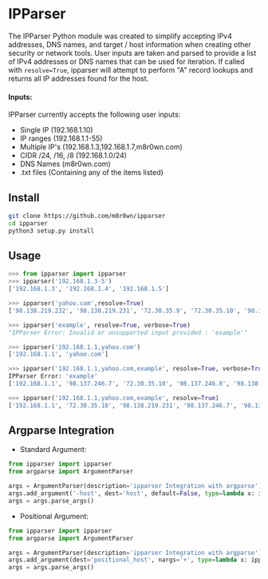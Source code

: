 # IPParser

The IPParser Python module was created to simplify accepting IPv4 addresses, DNS names, and target / host information when creating other security or network tools. User inputs are taken and parsed to provide a list of IPv4 addresses or DNS names that can be used for iteration. If called with ```resolve=True```, ipparser will attempt to perform "A" record lookups and returns all IP addresses found for the host.

#### Inputs:
IPParser currently accepts the following user inputs:
* Single IP (192.168.1.10)
* IP ranges (192.168.1.1-55)
* Multiple IP's (192.168.1.3,192.168.1.7,m8r0wn.com)
* CIDR /24, /16, /8 (192.168.1.0/24)
* DNS Names (m8r0wn.com)
* .txt files (Containing any of the items listed)

## Install
```bash
git clone https://github.com/m8r0wn/ipparser
cd ipparser
python3 setup.py install
```

## Usage
```python
>>> from ipparser import ipparser
>>> ipparser('192.168.1.3-5')
['192.168.1.3', '192.168.1.4', '192.168.1.5']

>>> ipparser('yahoo.com',resolve=True)
['98.138.219.232', '98.138.219.231', '72.30.35.9', '72.30.35.10', '98.137.246.7', '98.137.246.8']

>>> ipparser('example', resolve=True, verbose=True)
"IPParser Error: Invalid or unsupported input provided : 'example'"

>>> ipparser('192.168.1.1,yahoo.com')
['192.168.1.1', 'yahoo.com']

>>> ipparser('192.168.1.1,yahoo.com,example', resolve=True, verbose=True)
IPParser Error: 'example'
['192.168.1.1', '98.137.246.7', '72.30.35.10', '98.137.246.8', '98.138.219.231', '98.138.219.232', '72.30.35.9']

>>> ipparser('192.168.1.1,yahoo.com,example', resolve=True)
['192.168.1.1', '72.30.35.10', '98.138.219.231', '98.137.246.7', '98.137.246.8', '72.30.35.9', '98.138.219.232']
```

## Argparse Integration
* Standard Argument:
```python
from ipparser import ipparser
from argparse import ArgumentParser

args = ArgumentParser(description='ipparser Integration with argparse')
args.add_argument('-host', dest='host', default=False, type=lambda x: ipparser(x, resolve=True), help='Host Input')
args = args.parse_args()
```

* Positional Argument:
```python
from ipparser import ipparser
from argparse import ArgumentParser

args = ArgumentParser(description='ipparser Integration with argparse')
args.add_argument(dest='positional_host', nargs='+', type=lambda x: ipparser(x, resolve=False, verbose=True), help='Host Input')
args = args.parse_args()
```
